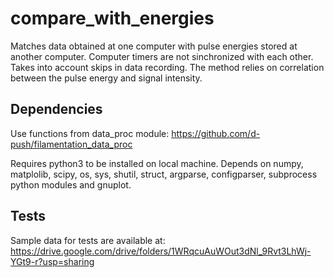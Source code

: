 # compare_with_energies

Matches data obtained at one computer with pulse energies stored at another computer. Computer timers are not sinchronized with each other.
Takes into account skips in data recording.
The method relies on correlation between the pulse energy and signal intensity.

## Dependencies
Use functions from data_proc module: https://github.com/d-push/filamentation_data_proc

Requires python3 to be installed on local machine. Depends on numpy, matplolib, scipy, os, sys, shutil, struct, argparse, configparser, subprocess python modules and gnuplot.

## Tests
Sample data for tests are available at: https://drive.google.com/drive/folders/1WRqcuAuWOut3dNl_9Rvt3LhWj-YGt9-r?usp=sharing
